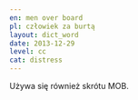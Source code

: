 ```yaml
---
en: men over board
pl: człowiek za burtą
layout: dict_word
date: 2013-12-29
level: cc
cat: distress
---
```


Używa się również skrótu MOB.